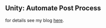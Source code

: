 Unity: Automate Post Process
---

for details see my blog [here](http://tuohuang.info/unity-automate-post-process/).
